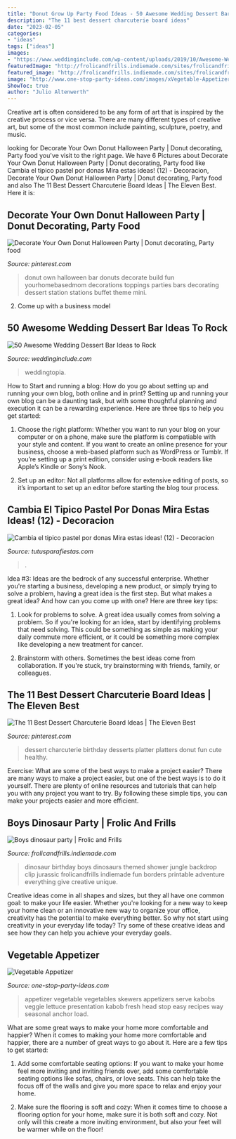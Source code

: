 ```yaml
---
title: "Donut Grow Up Party Food Ideas - 50 Awesome Wedding Dessert Bar Ideas To Rock"
description: "The 11 best dessert charcuterie board ideas"
date: "2023-02-05"
categories:
- "ideas"
tags: ["ideas"]
images:
- "https://www.weddinginclude.com/wp-content/uploads/2019/10/Awesome-Wedding-Dessert-Bar-Ideas-to-Rock-1303570831131166061.jpg"
featuredImage: "http://frolicandfrills.indiemade.com/sites/frolicandfrills.indiemade.com/files/imagecache/im_clientsite_product_zoom/img_0002_2.jpg"
featured_image: "http://frolicandfrills.indiemade.com/sites/frolicandfrills.indiemade.com/files/imagecache/im_clientsite_product_zoom/img_0002_2.jpg"
image: "http://www.one-stop-party-ideas.com/images/xVegetable-Appetizer-Kabob.jpg.pagespeed.ic.8ZNmrpy0bq.jpg"
ShowToc: true
author: "Julio Altenwerth"
---
```



Creative art is often considered to be any form of art that is inspired by the creative process or vice versa. There are many different types of creative art, but some of the most common include painting, sculpture, poetry, and music.

	

		
looking for Decorate Your Own Donut Halloween Party | Donut decorating, Party food you've visit to the right page. We have 6 Pictures about Decorate Your Own Donut Halloween Party | Donut decorating, Party food like Cambia el tipico pastel por donas Mira estas ideas! (12) - Decoracion, Decorate Your Own Donut Halloween Party | Donut decorating, Party food and also The 11 Best Dessert Charcuterie Board Ideas | The Eleven Best. Here it is:
		
    
## Decorate Your Own Donut Halloween Party | Donut Decorating, Party Food

<img loading=lazy src="https://i.pinimg.com/originals/84/aa/d3/84aad3ca0bf1635c05f3a951eca192ce.jpg" onerror="this.onerror=null;this.src='https://tse2.mm.bing.net/th?id=OIP._NOA7otIcBLJs8XnBQNAjAHaLK&amp;pid=15.1';" alt="Decorate Your Own Donut Halloween Party | Donut decorating, Party food">

_Source: pinterest.com_

>donut own halloween bar donuts decorate build fun yourhomebasedmom decorations toppings parties bars decorating dessert station stations buffet theme mini. 

	

2. Come up with a business model

    
## 50 Awesome Wedding Dessert Bar Ideas To Rock

<img loading=lazy src="https://www.weddinginclude.com/wp-content/uploads/2019/10/Awesome-Wedding-Dessert-Bar-Ideas-to-Rock-1303570831131166061.jpg" onerror="this.onerror=null;this.src='https://tse1.mm.bing.net/th?id=OIP.M2evlDAAzc30JZgr8sGLFAHaLG&amp;pid=15.1';" alt="50 Awesome Wedding Dessert Bar Ideas to Rock">

_Source: weddinginclude.com_

>weddingtopia. 

	

How to Start and running a blog: How do you go about setting up and running your own blog, both online and in print?
Setting up and running your own blog can be a daunting task, but with some thoughtful planning and execution it can be a rewarding experience. Here are three tips to help you get started:
1. Choose the right platform: Whether you want to run your blog on your computer or on a phone, make sure the platform is compatiable with your style and content. If you want to create an online presence for your business, choose a web-based platform such as WordPress or Tumblr. If you’re setting up a print edition, consider using e-book readers like Apple’s Kindle or Sony’s Nook.

2. Set up an editor: Not all platforms allow for extensive editing of posts, so it’s important to set up an editor before starting the blog tour process.

    
## Cambia El Tipico Pastel Por Donas Mira Estas Ideas! (12) - Decoracion

<img loading=lazy src="https://tutusparafiestas.com/wp-content/uploads/2017/01/Cambia-el-tipico-pastel-por-donas-Mira-estas-ideas-12.jpg" onerror="this.onerror=null;this.src='https://tse3.mm.bing.net/th?id=OIP.pwx-ySLvIL7LbwtH6aO7AgHaLH&amp;pid=15.1';" alt="Cambia el tipico pastel por donas Mira estas ideas! (12) - Decoracion">

_Source: tutusparafiestas.com_

>. 

	

Idea #3:
Ideas are the bedrock of any successful enterprise. Whether you're starting a business, developing a new product, or simply trying to solve a problem, having a great idea is the first step.
But what makes a great idea? And how can you come up with one? Here are three key tips:

1. Look for problems to solve. A great idea usually comes from solving a problem. So if you're looking for an idea, start by identifying problems that need solving. This could be something as simple as making your daily commute more efficient, or it could be something more complex like developing a new treatment for cancer.

2. Brainstorm with others. Sometimes the best ideas come from collaboration. If you're stuck, try brainstorming with friends, family, or colleagues.

    
## The 11 Best Dessert Charcuterie Board Ideas | The Eleven Best

<img loading=lazy src="https://i.pinimg.com/originals/11/e1/06/11e106b65a8e006596bb400683abdad4.jpg" onerror="this.onerror=null;this.src='https://tse4.mm.bing.net/th?id=OIP.lWxfKaQzTS0UfIz5bXe7ggHaLG&amp;pid=15.1';" alt="The 11 Best Dessert Charcuterie Board Ideas | The Eleven Best">

_Source: pinterest.com_

>dessert charcuterie birthday desserts platter platters donut fun cute healthy. 

	

Exercise: What are some of the best ways to make a project easier?
There are many ways to make a project easier, but one of the best ways is to do it yourself. There are plenty of online resources and tutorials that can help you with any project you want to try. By following these simple tips, you can make your projects easier and more efficient.

    
## Boys Dinosaur Party | Frolic And Frills

<img loading=lazy src="http://frolicandfrills.indiemade.com/sites/frolicandfrills.indiemade.com/files/imagecache/im_clientsite_product_zoom/img_0002_2.jpg" onerror="this.onerror=null;this.src='https://tse2.mm.bing.net/th?id=OIP.IKNH61lMviCyOwFNLMO7xgHaHa&amp;pid=15.1';" alt="Boys dinosaur party | Frolic and Frills">

_Source: frolicandfrills.indiemade.com_

>dinosaur birthday boys dinosaurs themed shower jungle backdrop clip jurassic frolicandfrills indiemade fun borders printable adventure everything give creative unique. 

	

Creative ideas come in all shapes and sizes, but they all have one common goal: to make your life easier. Whether you're looking for a new way to keep your home clean or an innovative new way to organize your office, creativity has the potential to make everything better. So why not start using creativity in your everyday life today? Try some of these creative ideas and see how they can help you achieve your everyday goals.

    
## Vegetable Appetizer

<img loading=lazy src="http://www.one-stop-party-ideas.com/images/xVegetable-Appetizer-Kabob.jpg.pagespeed.ic.8ZNmrpy0bq.jpg" onerror="this.onerror=null;this.src='https://tse2.mm.bing.net/th?id=OIP.O47xEwjHWOgaA6jF6d0TkgAAAA&amp;pid=15.1';" alt="Vegetable Appetizer">

_Source: one-stop-party-ideas.com_

>appetizer vegetable vegetables skewers appetizers serve kabobs veggie lettuce presentation kabob fresh head stop easy recipes way seasonal anchor load. 

	

What are some great ways to make your home more comfortable and happier?
When it comes to making your home more comfortable and happier, there are a number of great ways to go about it. Here are a few tips to get started:
1. Add some comfortable seating options: If you want to make your home feel more inviting and inviting friends over, add some comfortable seating options like sofas, chairs, or love seats. This can help take the focus off of the walls and give you more space to relax and enjoy your home.

2. Make sure the flooring is soft and cozy: When it comes time to choose a flooring option for your home, make sure it is both soft and cozy. Not only will this create a more inviting environment, but also your feet will be warmer while on the floor!



